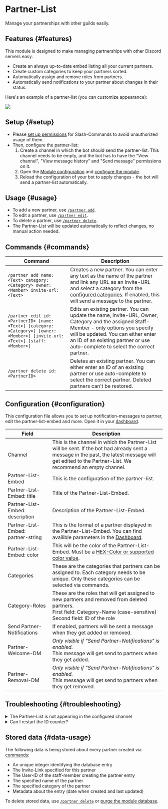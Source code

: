 # Partner-List

Manage your partnerships with other guilds easily.

<ModuleOverview moduleName="partner-list" />

## Features {#features}

This module is designed to make managing partnerships with other Discord servers easy.

* Create an always up-to-date embed listing all your current partners.
* Create custom categories to keep your partners sorted.
* Automatically assign and remove roles from partners.
* Automatically send notifications to your partner about changes in their status.

Here's an example of a partner-list (you can customize appearance):

![](@site/docs/assets/custom-bot/modules/partner-list/example.png)

## Setup {#setup}

* Please [set up permissions](/docs/custom-bot/slash-commands) for Slash-Commands to avoid unauthorized usage of them.
* Then, configure the partner-list:
    1. Create a channel in which the bot should send the partner-list. This channel needs to be empty, and the bot has
       to have the "View channel", "View message history" and "Send message" permissions on it.
    2. Open the [Module configuration](https://scnx.app/glink?page=bot/configuration?file=partner-list%7Cconfig)
       and [configure the module](#configuration).
    3. Reload the configuration of your bot to apply changes - the bot will send a partner-list automatically.

## Usage {#usage}

* To add a new partner, use [`/partner add`](#commands).
* To edit a partner, use [`/partner edit`](#commands).
* To delete a partner, use [`/partner delete`](#commands).
* The Partner-List will be updated automatically to reflect changes, no manual action needed.

## Commands {#commands}

<SlashCommandExplanation />

| Command                                                                                                                  | Description                                                                                                                                                                                                                                                     |
|--------------------------------------------------------------------------------------------------------------------------|-----------------------------------------------------------------------------------------------------------------------------------------------------------------------------------------------------------------------------------------------------------------|
| `/partner add name:<Text> category:<Category> owner:<Member> invite-url:<Text>`                                          | Creates a new partner. You can enter any text as the name of the partner and link any URL as an Invite-URL and select a category from the [configured categories](#configuration). If enabled, this will send a message to the partner.                         |
| `/partner edit id:<PartnerID> [name:<Text>] [category:<Category>] [owner:<Member>] [invite-url:<Text>] [staff:<Member>]` | Edits an existing partner. You can update the name, Invite-URL, Owner, Category and the assigned Staff-Member - only options you specify will be updated. You can either enter an ID of an existing partner or use auto-complete to select the correct partner. |
| `/partner delete id:<PartnerID>`                                                                                         | Deletes an existing partner. You can either enter an ID of an existing partner or use auto-complete to select the correct partner. Deleted partners can't be restored.                                                                                          |

## Configuration {#configuration}

This configuration file allows you to set up notification-messages to partner, edit the partner-list-embed and more.
Open it in
your [dashboard](https://scnx.app/glink?page=bot/configuration?file=partner-list%7Cconfig).

| Field                              | Description                                                                                                                                                                                           |
|------------------------------------|-------------------------------------------------------------------------------------------------------------------------------------------------------------------------------------------------------|
| Channel                            | This is the channel in which the Partner-List will be sent. If the bot had already sent a message in the past, the latest message will get edited to the Partner-List. We recommend an empty channel. |
| Partner-List-Embed                 | This is the configuration of the partner-list.                                                                                                                                                        |
| Partner-List-Embed: title          | Title of the Partner-List-Embed.                                                                                                                                                                      |
| Partner-List-Embed: description    | Description of the Partner-List-Embed.                                                                                                                                                                |
| Partner-List-Embed: partner-string | This is the format of a partner displayed in the Partner-List-Embed. You can find availible parameters in the [Dashboard](https://scnx.app/glink?page=bot/configuration?file=partner-list%7Cconfig).  |
| Partner-List-Embed: color          | This will be the color of the Partner-List-Embed. Must be a [HEX-Color or supported color value](/docs/custom-bot/additional-features#embed-colors).                                                  |
| Categories                         | These are the categories that partners can be assigned to. Each category needs to be unique. Only these categories can be selected via commands.                                                      |
| Category-Roles                     | These are the roles that will get assigned to new partners and removed from deleted partners.<br />First field: Category-Name (case-sensitive)<br/>Second field: ID of the role                       |
| Send Partner-Notifications         | If enabled, partners will be sent a message when they get added or removed.                                                                                                                           |
| Partner-Welcome-DM                 | <i>Only visible if "Send Partner-Notifications" is enabled.</i><br/>This message will get send to partners when they get added.                                                                       |
| Partner-Removal-DM                 | <i>Only visible if "Send Partner-Notifications" is enabled.</i><br/>This message will get send to partners when they get removed.                                                                     |

## Troubleshooting {#troubleshooting}

<details>
    <summary>The Partner-List is not appearing in the configured channel</summary>
    <ul>
        <li>Make sure the desired channel is empty.</li>
        <li>Make sure bot has "View channel", "Send messages" and "View message history" permissions on the channel.</li>
        <li>Make sure non of your category fields are empty.</li>
        <li>Make sure you supplied a <a href="/docs/custom-bot/additional-features#embed-colors">correct color value</a> in your configuration.</li>
        <li>Restart your bot.</li>
    </ul>
</details>

<details>
    <summary>Can I restart the ID counter?</summary>

    No. The ID is an unique identification number and can not be reset. This is a technical limitation - you can remove the <code>%id%</code> parameter from your "partner-string" under "Partner-List-Embed" in your <a href="https://scnx.app/glink?page=bot/configuration?file=partner-list%7Cconfig">module configuration</a>, if this is annoying you.
</details>

## Stored data {#data-usage}

The following data is being stored about every partner created via [commands](#commands):

* An unique integer identifying the database entry
* The Invite-Link specified for this partner
* The User-ID of the staff-member creating the partner entry
* The specified name of the partner
* The specified category of the partner
* Metadata about the entry (date when created and last updated)

To delete stored data, use [`/partner delete`](#commands)
or [purge the module database](/docs/custom-bot/additional-features#reset-module-database).